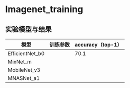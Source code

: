# Imagenet_training
## 实验模型与结果

| 模型            | 训练参数 | accuracy（top-1） |
| --------------- | -------- | ----------------- |
| EfficientNet_b0 |          | 70.1              |
| MixNet_m        |          |                   |
| MobileNet_v3    |          |                   |
| MNASNet_a1      |          |                   |





